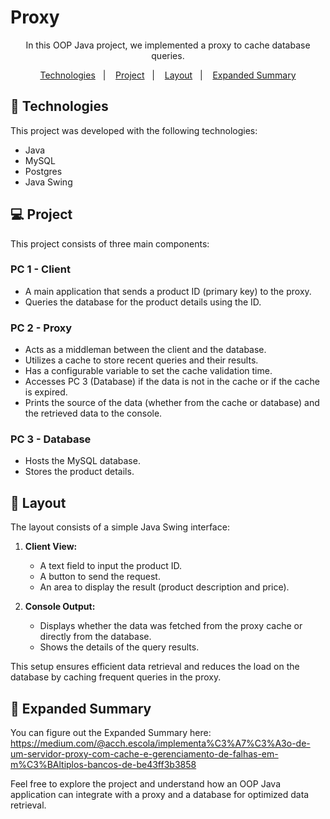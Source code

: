 # Proxy

<p align="center">
In this OOP Java project, we implemented a proxy to cache database queries.
</p>
<p align="center">
  <a href="#-technologies">Technologies</a>&nbsp;&nbsp;&nbsp;|&nbsp;&nbsp;&nbsp;
  <a href="#-project">Project</a>&nbsp;&nbsp;&nbsp;|&nbsp;&nbsp;&nbsp;
  <a href="#-layout">Layout</a>&nbsp;&nbsp;&nbsp;|&nbsp;&nbsp;&nbsp;
  <a href="#-expanded-summary">Expanded Summary</a>
</p>

## 🚀 Technologies

This project was developed with the following technologies:

- Java
- MySQL
- Postgres
- Java Swing

## 💻 Project

This project consists of three main components:

### PC 1 - Client
- A main application that sends a product ID (primary key) to the proxy.
- Queries the database for the product details using the ID.

### PC 2 - Proxy
- Acts as a middleman between the client and the database.
- Utilizes a cache to store recent queries and their results.
- Has a configurable variable to set the cache validation time.
- Accesses PC 3 (Database) if the data is not in the cache or if the cache is expired.
- Prints the source of the data (whether from the cache or database) and the retrieved data to the console.

### PC 3 - Database
- Hosts the MySQL database.
- Stores the product details.

## 🔖 Layout

The layout consists of a simple Java Swing interface:

1. **Client View:**
    - A text field to input the product ID.
    - A button to send the request.
    - An area to display the result (product description and price).

2. **Console Output:**
    - Displays whether the data was fetched from the proxy cache or directly from the database.
    - Shows the details of the query results.

This setup ensures efficient data retrieval and reduces the load on the database by caching frequent queries in the proxy.

## 🔖 Expanded Summary

You can figure out the Expanded Summary here: https://medium.com/@acch.escola/implementa%C3%A7%C3%A3o-de-um-servidor-proxy-com-cache-e-gerenciamento-de-falhas-em-m%C3%BAltiplos-bancos-de-be43ff3b3858

Feel free to explore the project and understand how an OOP Java application can integrate with a proxy and a database for optimized data retrieval.

